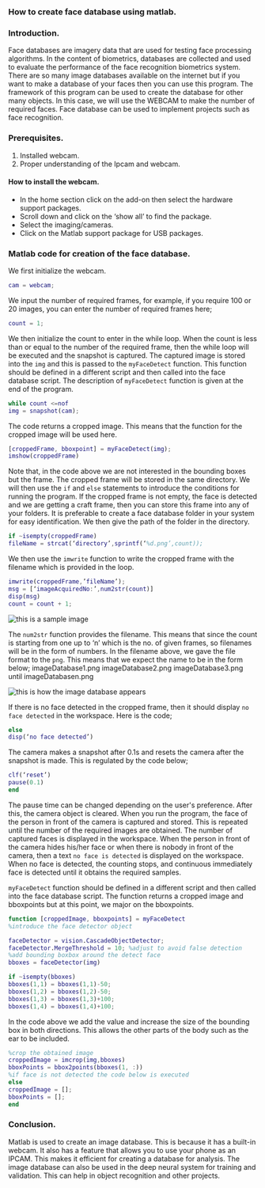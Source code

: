 ### How to create face database using matlab.
### Introduction.
Face databases are imagery data that are used for testing face processing algorithms. In the content of biometrics, databases are collected and used to evaluate the performance of the face recognition biometrics system.
There are so many image databases available on the internet but if you want to make a database of your faces then you can use this program. The framework of this program can be used to create the database for other many objects.
In this case, we will use the WEBCAM to make the number of required faces. Face database can be used to implement projects such as face recognition.

### Prerequisites.
1. Installed webcam.
2. Proper understanding of the Ipcam and webcam.

#### How to install the webcam.
- In the home section click on the add-on then select the hardware support packages.
- Scroll down and click on the ‘show all’ to find the package.
- Select the imaging/cameras.
- Click on the Matlab support package for USB packages.

### Matlab code for creation of the face database.
We first initialize the webcam.

```Matlab
cam = webcam;
```
We input the number of required frames, for example, if you require 100 or 20 images, you can enter the number of required frames here;

```Matlab
count = 1;
```
We then initialize the count to enter in the while loop. When the count is less than or equal to the number of the required frame, then the while loop will be executed and the snapshot is captured. The captured image is stored into the `img` and this is passed to the `myFaceDetect` function.
This function should be defined in a different script and then called into the face database script. The description of `myFaceDetect` function is given at the end of the program.

```Matlab
while count <=nof
img = snapshot(cam);
```
The code returns a cropped image. This means that the function for the cropped image will be used here.

```Matlab 
[croppedFrame, bboxpoint] = myFaceDetect(img);
imshow(croppedFrame)
```
Note that, in the code above we are not interested in the bounding boxes but the frame. The cropped frame will be stored in the same directory.
We will then use the `if` and `else` statements to introduce the conditions for running the program.
If the cropped frame is not empty, the face is detected and we are getting a craft frame, then you can store this frame into any of your folders. It is preferable to create a face database folder in your system for easy identification. We then give the path of the folder in the directory.

```Matlab
if ~isempty(croppedFrame)
fileName = strcat(‘directory’,sprintf(‘%d.png’,count));
```
We then use the `imwrite` function to write the cropped frame with the filename which is provided in the loop.

```Matlab
imwrite(croppedFrame,’fileName’);
msg = [‘imageAcquiredNo:’,num2str(count)]
disp(msg)
count = count + 1;
```

![this is a sample image](/engineering-education/matlab-image-database/image_one.png)

The `num2str` function provides the filename. This means that since the count is starting from one up to ‘n’ which is the no. of given frames, so filenames will be in the form of numbers.
In the filename above, we gave the file format to the `png`. This means that we expect the name to be in the form below;
imageDatabase1.png
imageDatabase2.png
imageDatabase3.png until
imageDatabasen.png  

![this is how the image database appears](/engineering-education/matlab-image-database/database.png)

If there is no face detected in the cropped frame, then it should display `no face detected` in the workspace. Here is the code;

```Matlab
else
disp(‘no face detected’)
```
The camera makes a snapshot after 0.1s and resets the camera after the snapshot is made. This is regulated by the code below;

```Matlab 
clf(‘reset’)
pause(0.1)
end 
```
The pause time can be changed depending on the user's preference.
After this, the camera object is cleared.
When you run the program, the face of the person in front of the camera is captured and stored. This is repeated until the number of the required images are obtained. The number of captured faces is displayed in the workspace.
When the person in front of the camera hides his/her face or when there is nobody in front of the camera, then a text `no face is detected` is displayed on the workspace. When no face is detected, the counting stops, and continuous immediately face is detected until it obtains the required samples.

`myFaceDetect` function should be defined in a different script and then called into the face database script. 
The function returns a cropped image and bboxpoints but at this point, we major on the bboxpoints.

```Matlab
function [croppedImage, bboxpoints] = myFaceDetect
%introduce the face detector object

faceDetector = vision.CascadeObjectDetector;
faceDetector.MergeThreshold = 10; %adjust to avoid false detection
%add bounding boxbox around the detect face
bboxes = faceDetector(img)

if ~isempty(bboxes)
bboxes(1,1) = bboxes(1,1)-50;
bboxes(1,2) = bboxes(1,2)-50;
bboxes(1,3) = bboxes(1,3)+100;
bboxes(1,4) = bboxes(1,4)+100;
```

In the code above we add the value and increase the size of the bounding box in both directions. This allows the other parts of the body such as the ear to be included. 

```Matlab
%crop the obtained image
croppedImage = imcrop(img,bboxes)
bboxPoints = bbox2points(bboxes(1, :))
%if face is not detected the code below is executed
else
croppedImage = [];
bboxPoints = [];
end
```

### Conclusion.
Matlab is used to create an image database. This is because it has a built-in webcam. It also has a feature that allows you to use your phone as an IPCAM. This makes it efficient for creating a database for analysis. The image database can also be used in the deep neural system for training and validation. This can help in object recognition and other projects.
